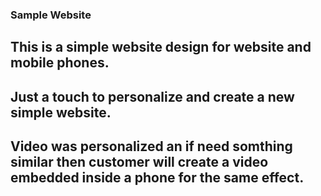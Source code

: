 ### Sample Website

##  This is a simple website design for website and mobile phones.
##  Just a touch to personalize and create a new simple website.
##  Video was personalized an if need somthing similar then customer will create a video embedded inside a phone for the same effect.

